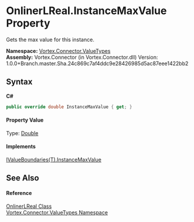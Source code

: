 # OnlinerLReal.InstanceMaxValue Property 
 

Gets the max value for this instance.

**Namespace:**&nbsp;<a href="N_Vortex_Connector_ValueTypes.md">Vortex.Connector.ValueTypes</a><br />**Assembly:**&nbsp;Vortex.Connector (in Vortex.Connector.dll) Version: 1.0.0+Branch.master.Sha.24c869c7af4ddc9e28426985d5ac87eee1422bb2

## Syntax

**C#**<br />
``` C#
public override double InstanceMaxValue { get; }
```


#### Property Value
Type: <a href="https://docs.microsoft.com/dotnet/api/system.double" target="_blank">Double</a>

#### Implements
<a href="P_Vortex_Connector_ValueValidation_IValueBoundaries_1_InstanceMaxValue.md">IValueBoundaries(T).InstanceMaxValue</a><br />

## See Also


#### Reference
<a href="T_Vortex_Connector_ValueTypes_OnlinerLReal.md">OnlinerLReal Class</a><br /><a href="N_Vortex_Connector_ValueTypes.md">Vortex.Connector.ValueTypes Namespace</a><br />